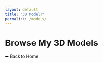 ```yaml
---
layout: default
title: "3D Models"
permalink: /models/
---
```

<h1>Browse My 3D Models</h1>

<!-- Use the model-viewer element -->
<model-viewer alt="Empty model" src="" ar environment-image="" poster="" shadow-intensity="1" camera-controls touch-action="pan-y">
  <div class="slider">
      <div class="slides">
        <button class="slide selected" onclick="switchSrc(this, 'CuttleBeast')" style="background-image: url('https://modelviewer.dev/assets/ShopifyModels/Mixer.webp');"></button>
        <button class="slide" onclick="switchSrc(this, 'Phonecall')" style="background-image: url('https://modelviewer.dev/assets/ShopifyModels/Mixer.webp');"></button>
        <button class="slide" onclick="switchSrc(this, 'Portfoliomonster')" style="background-image: url('https://modelviewer.dev/assets/ShopifyModels/Mixer.webp');"></button>
        <button class="slide" onclick="switchSrc(this, 'ShotgunLowpoly')" style="background-image: url('https://modelviewer.dev/assets/ShopifyModels/Mixer.webp');"></button>
        <button class="slide" onclick="switchSrc(this, 'Speaker1')" style="background-image: url('https://modelviewer.dev/assets/ShopifyModels/Mixer.webp');"></button>
      </div>
    </div>
  </model-viewer>

<script type="module">
  const modelViewer = document.querySelector("model-viewer");

  window.switchSrc = (element, name) => {
    const base = "https://github.com/HaydenRuffo/Portfolio-Models/raw/main/" + name + ".gltf";
    modelViewer.src = base;
    modelViewer.poster = 'https://modelviewer.dev/assets/ShopifyModels/Mixer.webp';
    const slides = document.querySelectorAll(".slide");
    slides.forEach((element) => {element.classList.remove("selected");});
    element.classList.add("selected");
  };

  document.querySelector(".slider").addEventListener('beforexrselect', (ev) => {
    // Keep slider interactions from affecting the XR scene.
    ev.preventDefault();
  });
</script>

<style>
  /* This keeps child nodes hidden while the element loads */
  :not(:defined) > * {
    display: none;
  }

  model-viewer {
    background-color: #eee;
    overflow-x: hidden;
  }

  #ar-button {
    background-image: url(https://modelviewer.dev/assets/ic_view_in_ar_new_googblue_48dp.png);
    background-repeat: no-repeat;
    background-size: 20px 20px;
    background-position: 12px 50%;
    background-color: #fff;
    position: absolute;
    left: 50%;
    transform: translateX(-50%);
    white-space: nowrap;
    bottom: 132px;
    padding: 0px 16px 0px 40px;
    font-family: Roboto Regular, Helvetica Neue, sans-serif;
    font-size: 14px;
    color:#4285f4;
    height: 36px;
    line-height: 36px;
    border-radius: 18px;
    border: 1px solid #DADCE0;
  }

  #ar-button:active {
    background-color: #E8EAED;
  }

  #ar-button:focus {
    outline: none;
  }

  #ar-button:focus-visible {
    outline: 1px solid #4285f4;
  }

  @keyframes circle {
    from { transform: translateX(-50%) rotate(0deg) translateX(50px) rotate(0deg); }
    to   { transform: translateX(-50%) rotate(360deg) translateX(50px) rotate(-360deg); }
  }

  @keyframes elongate {
    from { transform: translateX(100px); }
    to   { transform: translateX(-100px); }
  }

  model-viewer > #ar-prompt {
    position: absolute;
    left: 50%;
    bottom: 175px;
    animation: elongate 2s infinite ease-in-out alternate;
    display: none;
  }

  model-viewer[ar-status="session-started"] > #ar-prompt {
    display: block;
  }

  model-viewer > #ar-prompt > img {
    animation: circle 4s linear infinite;
  }

  model-viewer > #ar-failure {
    position: absolute;
    left: 50%;
    transform: translateX(-50%);
    bottom: 175px;
    display: none;
  }

  model-viewer[ar-tracking="not-tracking"] > #ar-failure {
    display: block;
  }

  .slider {
    width: 100%;
    text-align: center;
    overflow: hidden;
    position: absolute;
    bottom: 16px;
  }

  .slides {
    display: flex;
    overflow-x: auto;
    scroll-snap-type: x mandatory;
    scroll-behavior: smooth;
    -webkit-overflow-scrolling: touch;
  }

  .slide {
    scroll-snap-align: start;
    flex-shrink: 0;
    width: 100px;
    height: 100px;
    background-size: contain;
    background-repeat: no-repeat;
    background-position: center;
    background-color: #fff;
    margin-right: 10px;
    border-radius: 10px;
    border: none;
    display: flex;
  }

  .slide.selected {
    border: 2px solid #4285f4;
  }

  .slide:focus {
    outline: none;
  }

  .slide:focus-visible {
    outline: 1px solid #4285f4;
  }

</style>

<a href="/" style="text-decoration: none; font-size: 1em;">⬅ Back to Home</a>
